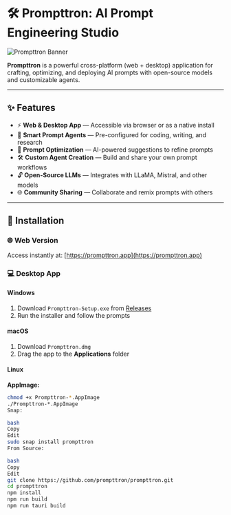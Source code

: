 # 🛠️ Prompttron: AI Prompt Engineering Studio

![Prompttron Banner](https://via.placeholder.com/1200x400?text=Prompttron+Banner) <!-- Replace with actual banner image -->

**Prompttron** is a powerful cross-platform (web + desktop) application for crafting, optimizing, and deploying AI prompts with open-source models and customizable agents.

---

## ✨ Features

- ⚡ **Web & Desktop App** — Accessible via browser or as a native install  
- 🤖 **Smart Prompt Agents** — Pre-configured for coding, writing, and research  
- 🔧 **Prompt Optimization** — AI-powered suggestions to refine prompts  
- 🛠️ **Custom Agent Creation** — Build and share your own prompt workflows  
- 🔓 **Open-Source LLMs** — Integrates with LLaMA, Mistral, and other models  
- 🌐 **Community Sharing** — Collaborate and remix prompts with others  

---

## 🚀 Installation

### 🌐 Web Version
Access instantly at: [https://prompttron.app](https://prompttron.app)

### 💻 Desktop App

#### Windows
1. Download `Prompttron-Setup.exe` from [Releases](https://github.com/prompttron/prompttron/releases)  
2. Run the installer and follow the prompts  

#### macOS
1. Download `Prompttron.dmg`  
2. Drag the app to the **Applications** folder  

#### Linux

**AppImage:**
```bash
chmod +x Prompttron-*.AppImage
./Prompttron-*.AppImage
Snap:

bash
Copy
Edit
sudo snap install prompttron
From Source:

bash
Copy
Edit
git clone https://github.com/prompttron/prompttron.git
cd prompttron
npm install
npm run build
npm run tauri build
